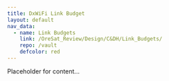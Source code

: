 ```yaml
---
title: DxWiFi Link Budget
layout: default
nav_data:
  - name: Link Budgets
    link: /OreSat_Review/Design/C&DH/Link_Budgets/
    repo: /vault
    defcolor: red
---
```



Placeholder for content...
